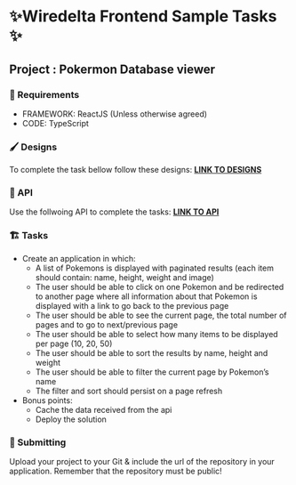 # ✨Wiredelta Frontend Sample Tasks ✨
## Project : Pokermon Database viewer

### 🚨 Requirements
- FRAMEWORK: ReactJS (Unless otherwise agreed)
- CODE: TypeScript

### 🖌️ Designs
To complete the task bellow follow these designs:
**[LINK TO DESIGNS](https://www.npmjs.com/package/express)**

### 🔗 API
Use the follwoing API to complete the tasks: 
**[LINK TO API](https://pokeapi.co/docs/v2)**

### 🏗️ Tasks
- Create an application in which:
  - A list of Pokemons is displayed with paginated results (each item should contain: name, height, weight and image)
  - The user should be able to click on one Pokemon and be redirected to another page where all information about that Pokemon is displayed with a link to go back to the previous page
  - The user should be able to see the current page, the total number of pages and to go to next/previous page
  - The user should be able to select how many items to be displayed per page (10, 20, 50)
  - The user should be able to sort the results by name, height and weight
  - The user should be able to filter the current page by Pokemon’s name
  - The filter and sort should persist on a page refresh 
- Bonus points: 
  - Cache the data received from the api
  - Deploy the solution  

### 📨 Submitting
Upload your project to your Git & include the url of the repository in your application. Remember that the repository must be public!

